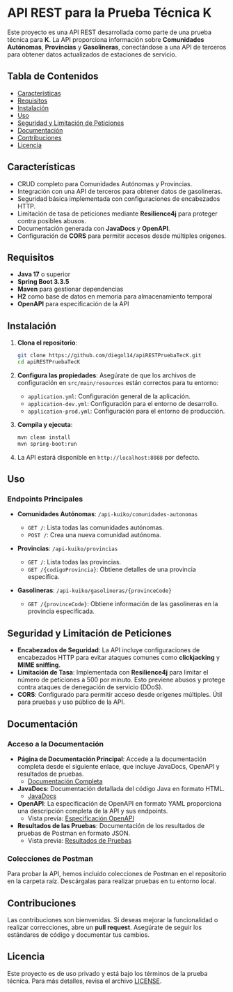 
# API REST para la Prueba Técnica K

Este proyecto es una API REST desarrollada como parte de una prueba técnica para **K**. La API proporciona información sobre **Comunidades Autónomas**, **Provincias** y **Gasolineras**, conectándose a una API de terceros para obtener datos actualizados de estaciones de servicio.

## Tabla de Contenidos

- [Características](#características)
- [Requisitos](#requisitos)
- [Instalación](#instalación)
- [Uso](#uso)
- [Seguridad y Limitación de Peticiones](#seguridad-y-limitación-de-peticiones)
- [Documentación](#documentación)
- [Contribuciones](#contribuciones)
- [Licencia](#licencia)

## Características

- CRUD completo para Comunidades Autónomas y Provincias.
- Integración con una API de terceros para obtener datos de gasolineras.
- Seguridad básica implementada con configuraciones de encabezados HTTP.
- Limitación de tasa de peticiones mediante **Resilience4j** para proteger contra posibles abusos.
- Documentación generada con **JavaDocs** y **OpenAPI**.
- Configuración de **CORS** para permitir accesos desde múltiples orígenes.

## Requisitos

- **Java 17** o superior
- **Spring Boot 3.3.5**
- **Maven** para gestionar dependencias
- **H2** como base de datos en memoria para almacenamiento temporal
- **OpenAPI** para especificación de la API

## Instalación

1. **Clona el repositorio**:
   ```bash
   git clone https://github.com/diegol14/apiRESTPruebaTecK.git
   cd apiRESTPruebaTecK
   ```

2. **Configura las propiedades**:
   Asegúrate de que los archivos de configuración en `src/main/resources` están correctos para tu entorno:
   - `application.yml`: Configuración general de la aplicación.
   - `application-dev.yml`: Configuración para el entorno de desarrollo.
   - `application-prod.yml`: Configuración para el entorno de producción.

3. **Compila y ejecuta**:
   ```bash
   mvn clean install
   mvn spring-boot:run
   ```

4. La API estará disponible en `http://localhost:8088` por defecto.

## Uso

### Endpoints Principales

- **Comunidades Autónomas**: `/api-kuiko/comunidades-autonomas`
  - `GET /`: Lista todas las comunidades autónomas.
  - `POST /`: Crea una nueva comunidad autónoma.

- **Provincias**: `/api-kuiko/provincias`
  - `GET /`: Lista todas las provincias.
  - `GET /{codigoProvincia}`: Obtiene detalles de una provincia específica.

- **Gasolineras**: `/api-kuiko/gasolineras/{provinceCode}`
  - `GET /{provinceCode}`: Obtiene información de las gasolineras en la provincia especificada.

## Seguridad y Limitación de Peticiones

- **Encabezados de Seguridad**: La API incluye configuraciones de encabezados HTTP para evitar ataques comunes como **clickjacking** y **MIME sniffing**.
- **Limitación de Tasa**: Implementada con **Resilience4j** para limitar el número de peticiones a 500 por minuto. Esto previene abusos y protege contra ataques de denegación de servicio (DDoS).
- **CORS**: Configurado para permitir acceso desde orígenes múltiples. Útil para pruebas y uso público de la API.

## Documentación

### Acceso a la Documentación

- **Página de Documentación Principal**: Accede a la documentación completa desde el siguiente enlace, que incluye JavaDocs, OpenAPI y resultados de pruebas. 
  - [Documentación Completa](https://diegol14.github.io/apiRESTPruebaTecK)
- **JavaDocs**: Documentación detallada del código Java en formato HTML. 
  - [JavaDocs](https://diegol14.github.io/apiRESTPruebaTecK/apidocs/index.html)
- **OpenAPI**: La especificación de OpenAPI en formato YAML proporciona una descripción completa de la API y sus endpoints.
  - Vista previa: [Especificación OpenAPI](https://diegol14.github.io/apiRESTPruebaTecK/openapi.html)
- **Resultados de las Pruebas**: Documentación de los resultados de pruebas de Postman en formato JSON.
  - Vista previa: [Resultados de Pruebas](https://diegol14.github.io/apiRESTPruebaTecK/test-results.html)

### Colecciones de Postman

Para probar la API, hemos incluido colecciones de Postman en el repositorio en la carpeta raíz. Descárgalas para realizar pruebas en tu entorno local.

## Contribuciones

Las contribuciones son bienvenidas. Si deseas mejorar la funcionalidad o realizar correcciones, abre un **pull request**. Asegúrate de seguir los estándares de código y documentar tus cambios.

## Licencia

Este proyecto es de uso privado y está bajo los términos de la prueba técnica. Para más detalles, revisa el archivo [LICENSE](LICENSE).
